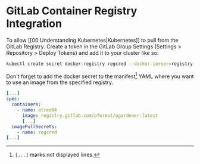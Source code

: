 # GitLab Container Registry Integration

To allow [[00 Understanding Kubernetes|Kubernetes]] to pull from the GitLab Registry. Create a token in the
GitLab Group Settings (Settings > Repository > Deploy Tokens) and add it to your
cluster like so:

```bash
kubectl create secret docker-registry regcred --docker-server=registry.gitlab.com --docker-username=*** --docker-password=***
```

Don't forget to add the docker secret to the manifest[^1] YAML where you want to
use an image from the specified registry.

[^1]: `[...]` marks not displayed lines.

```YAML
[...]
spec:
  containers:
    - name: otree04
      image: registry.gitlab.com/oforest/ogardener:latest
      [...]
  imagePullSecrets:
    - name: regcred
[...]
```

